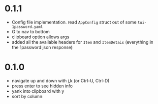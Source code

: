 # 0.1.1

- Config file implementation. read `AppConfig` struct out of some `tui-1password.yaml`
- G to nav to bottom
- clipboard option allows args
- added all the available headers for `Item` and `ItemDetais` (everything in the 1password json response)

# 0.1.0

- navigate up and down with j,k (or Ctrl-U, Ctrl-D)
- press enter to see hidden info
- yank into clipboard with y
- sort by column
